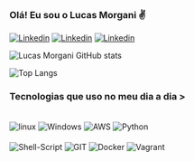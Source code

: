 ### Olá! Eu sou o Lucas Morgani ✌️

[![Linkedin](https://img.shields.io/badge/LinkedIn-0077B5?style=for-the-badge&logo=linkedin&logoColor=white)](https://www.linkedin.com/in/lucasmorgani/)
[![Linkedin](https://img.shields.io/badge/Medium-12100E?style=for-the-badge&logo=medium&logoColor=white)]()
[![Linkedin](https://img.shields.io/badge/Instagram-E4405F?style=for-the-badge&logo=instagram&logoColor=white)](https://www.instagram.com/luqueta002)


![Lucas Morgani GitHub stats](https://github-readme-stats.vercel.app/api?username=LucasMorgani&show_icons=true&theme=onedark&hide_border=true&title_color=ffffff&text_color=37c3c0&bg_color=041116)

![Top Langs](https://github-readme-stats.vercel.app/api/top-langs/?username=LucasMorgani&&layout=compact&hide_border=true&title_color=ffffff&text_color=37c3c0&bg_color=041116)


### Tecnologias que uso no meu dia a dia >

<div style="display: inline_block"><br/>
    <img align="center" alt="linux" src="https://img.shields.io/badge/Linux-FCC624?style=for-the-badge&logo=linux&logoColor=black">
    <img align="center" alt="Windows" src="https://img.shields.io/badge/Windows-0078D6?style=for-the-badge&logo=windows&logoColor=white">
    <img align="center" alt="AWS" src="https://img.shields.io/badge/Amazon_AWS-041116?style=for-the-badge&logo=amazon-aws&logoColor=white">
    <img align="center" alt="Python" src="https://img.shields.io/badge/Python-14354C?style=for-the-badge&logo=python&logoColor=white">
    <br><br>
    <img align="center" alt="Shell-Script" src="https://img.shields.io/badge/Shell_Script-121011?style=for-the-badge&logo=gnu-bash&logoColor=white" />
    <img align="center" alt="GIT" src="https://img.shields.io/badge/GIT-E44C30?style=for-the-badge&logo=git&logoColor=white">
    <img align="center" alt="Docker" src="https://img.shields.io/badge/docker-%230db7ed.svg?style=for-the-badge&logo=docker&logoColor=white">
    <img align="center" alt="Vagrant" src="https://img.shields.io/badge/vagrant-%231563FF.svg?style=for-the-badge&logo=vagrant&logoColor=white">
</div>
